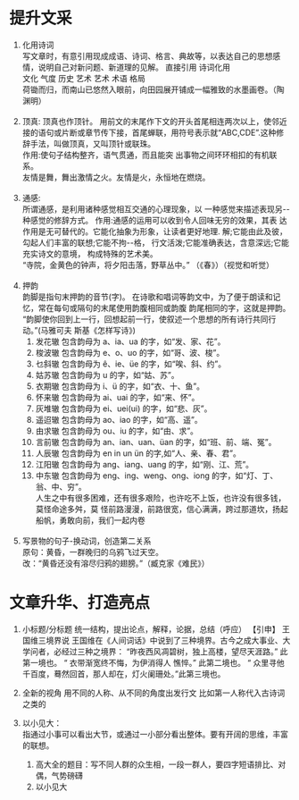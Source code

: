 # 提升文采

1. 化用诗词  
    写文章时，有意引用现成成语、诗词、格言、典故等，以表达自己的思想感情，说明自己对新问题、新道理的见解。
   直接引用 诗词化用
   <br>
   文化 气度 历史 艺术 艺术 术语 格局<br>荷锄而归，而南山已悠然入眼前，向田园展开铺成一幅雅致的水墨画卷。（陶渊明）<br> <br>
2. 顶真:
   顶真也作顶针。
   用前文的末尾作下文的开头首尾相连两次以上，使邻近接的语句或片断或章节传下接，首尾蝉联，用符号表示就“ABC,CDE”.这种修辞手法，叫做顶真，又叫顶针或联珠。  
   作用:使句子结构整齐，语气贯通，而且能突
   出事物之间环环相扣的有机联系。<br>友情是舞，舞出激情之火。友情是火，永恒地在燃烧。<br><br>
3. 通感:  
   所谓通感，是利用诸种感觉相互交通的心理现象，以
   一种感觉来描述表现另--种感觉的修辞方式。
   作用:通感的运用可以收到令人回味无穷的效果，其表
   达作用是无可替代的。它能化抽象为形象，让读者更好地理.
   解;它能由此及彼，勾起人们丰富的联想;它能不拘--格，
   行文活泼;它能准确表达，含意深远;它能充实诗文的意境，
   构成特殊的艺术美。<br>“寺院，金黄色的钟声，将夕阳击落，野草丛中。” （《春》）（视觉和听觉）<br><br>
4. 押韵  
    韵脚是指句末押韵的音节(字)。
   在诗歌和唱词等韵文中，为了便于朗读和记忆，常在每句或隔句的末尾使用韵腹相同或韵腹
   韵尾相同的字，这就是押韵。
   “韵脚使你回到上一行，回想起前一行，使叙述一个思想的所有诗行共同行动。”(马雅可夫
   斯基《怎样写诗》)
   1. 发花辙 包含韵母为 a、ia、ua 的字，如“发、家、花”。
   2. 梭波辙 包含韵母为 e、o、uo 的字，如“哥、波、梭”。
   3. 乜斜辙 包含韵母为 ê、ie、üe 的字，如“唉、斜、约”。
   4. 姑苏辙 包含韵母为 u 的字，如“姑、苏”。
   5. 衣期辙 包含韵母为 i、ü 的字，如“衣、十、鱼”。
   6. 怀来辙 包含韵母为 ai、uai 的字，如“来、怀”。
   7. 灰堆辙 包含韵母为 ei、uei(ui) 的字，如“悲、灰”。
   8. 遥迢辙 包含韵母为 ao、iao 的字，如“高、遥”。
   9. 由求辙 包含韵母为 ou、iu 的字，如“由、求”。
   10. 言前辙 包含韵母为 an、ian、uan、üan 的字，如“班、前、端、冤”。
   11. 人辰辙 包含韵母为 en in un ün 的字,如“人、亲、春、君”。
   12. 江阳辙 包含韵母为 ang、iang、uang 的字，如“刚、江、荒”。
   13. 中东辙 包含韵母为 eng、ing、weng、ong、iong 的字，如“灯、丁、翁、中、穷”。<br>人生之中有很多困难，还有很多艰险，也许吃不上饭，也许没有很多钱，莫怪命途多舛，莫
       怪前路漫漫，前路很宽，信心满满，跨过那道坎，扬起船帆，勇敢向前，我们一起内卷<br><br>
5. 写景物的句子-换动词，创造第二关系  
   原句：黄昏，一群晚归的乌鸦飞过天空。  
   改：“黄昏还没有溶尽归鸦的翅膀。”（臧克家《难民》）

# 文章升华、打造亮点

1. 小标题/分标题
   统一结构，提出论点，解释，论据，总结（呼应）
   【引申】
   王国维三境界说
   王国维在《人间词话》中说到了三种境界。古今之成大事业、大学问者，必经过三种之境界：
   “昨夜西风凋碧树，独上高楼，望尽天涯路。” 此第一境也。 “ 衣带渐宽终不悔，为伊消得人
   憔悴。” 此第二境也。 “ 众里寻他千百度，蓦然回首，那人却在，灯火阑珊处。”此第三境也。

2. 全新的视角
   用不同的人称、从不同的角度出发行文
   比如第一人称代入古诗词之类的

3. 以小见大：  
   指通过小事可以看出大节，或通过一小部分看出整体。要有开阔的思维，丰富的联想。
   1. 高大全的题目：写不同人群的众生相，一段一群人，要四字短语排比、对偶，气势磅礴
   2. 以小见大
